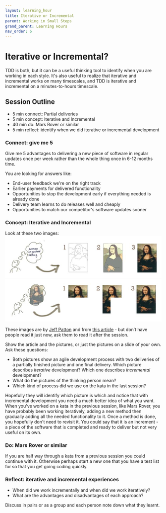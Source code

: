 ```yaml
---
layout: learning_hour
title: Iterative or Incremental
parent: Working in Small Steps
grand_parent: Learning Hours
nav_order: 6
---
```


# Iterative or Incremental?

TDD is both, but it can be a useful thinking tool to identify when you are working in each style. It's also useful to realize that iterative and incremental works on many timescales, and TDD is iterative and incremental on a minutes-to-hours timescale. 

## Session Outline
 
* 5 min connect: Partial deliveries
* 5 min concept: Iterative and Incremental
* 40 min do: Mars Rover or similar
* 5 min reflect: identify when we did iterative or incremental development

### Connect: give me 5
Give me 5 advantages to delivering a new piece of software in regular updates once per week rather than the whole thing once in 6-12 months time.

You are looking for answers like:
- End-user feedback we're on the right track
- Earlier payments for delivered functionality
- Opportunities to stop the development early if everything needed is already done
- Delivery team learns to do releases well and cheaply
- Opportunities to match our competitor's software updates sooner

### Concept: Iterative and Incremental
Look at these two images:
![A](/assets/images/JeffPatton1.jpg)
![B](/assets/images/JeffPatton2.jpg)

These images are by [Jeff Patton](https://www.jpattonassociates.com/) and from [this article](https://www.stickyminds.com/article/neglected-practice-iteration) - but don’t have people read it just now, ask them to read it after the session.

Show the article and the pictures, or just the pictures on a slide of your own. Ask these questions:

- Both pictures show an agile development process with two deliveries of a partially finished picture and one final delivery. Which picture describes _iterative_ development? Which one describes _incremental_ development?
- What do the pictures of the thinking person mean?
- Which kind of process did we use on the kata in the last session?

Hopefully they will identify which picture is which and notice that with incremental development you need a much better idea of what you want. When you've worked on a kata in the previous session, like Mars Rover, you have probably been working iteratively, adding a new method then gradually adding all the needed functionality to it. Once a method is done, you hopefully don't need to revisit it. You could say that it is an increment - a piece of the software that is completed and ready to deliver but not very useful on its own. 

### Do: Mars Rover or similar
If you are half way through a kata from a previous session you could continue with it. Otherwise perhaps start a new one that you have a test list for so that you get going coding quickly.

### Reflect: iterative and incremental experiences
- When did we work incrementally and when did we work iteratively?
- What are the advantages and disadvantages of each approach?

Discuss in pairs or as a group and each person note down what they learnt.



